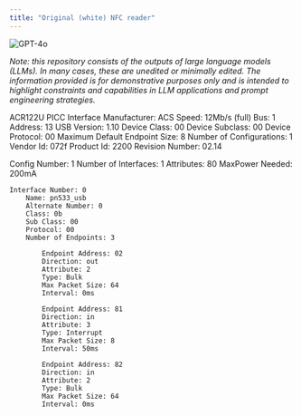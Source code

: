 ```yaml
---
title: "Original (white) NFC reader"
---
```

![GPT-4o](https://img.shields.io/badge/GPT--4o-3333FF?style=for-the-badge&logo=openai&logoColor=white)



*Note: this repository consists of the outputs of large language models (LLMs). In many cases, these are unedited or minimally edited. The information provided is for demonstrative purposes only and is intended to highlight constraints and capabilities in LLM applications and prompt engineering strategies.*


ACR122U PICC Interface
Manufacturer: ACS
Speed: 12Mb/s (full)
Bus:   1
Address:  13
USB Version:  1.10
Device Class: 00
Device Subclass: 00
Device Protocol: 00
Maximum Default Endpoint Size: 8
Number of Configurations: 1
Vendor Id: 072f
Product Id: 2200
Revision Number: 02.14

Config Number: 1
	Number of Interfaces: 1
	Attributes: 80
	MaxPower Needed: 200mA

	Interface Number: 0
		Name: pn533_usb
		Alternate Number: 0
		Class: 0b
		Sub Class: 00
		Protocol: 00
		Number of Endpoints: 3

			Endpoint Address: 02
			Direction: out
			Attribute: 2
			Type: Bulk
			Max Packet Size: 64
			Interval: 0ms

			Endpoint Address: 81
			Direction: in
			Attribute: 3
			Type: Interrupt
			Max Packet Size: 8
			Interval: 50ms

			Endpoint Address: 82
			Direction: in
			Attribute: 2
			Type: Bulk
			Max Packet Size: 64
			Interval: 0ms